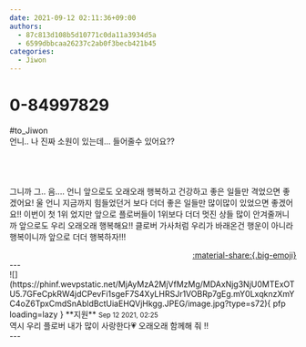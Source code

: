 ```yaml
---
date: 2021-09-12 02:11:36+09:00
authors:
  - 87c813d108b5d10771c0da11a3934d5a
  - 6599dbbcaa26237c2ab0f3becb421b45
categories:
  - Jiwon
---
```


# 0-84997829

<div class="post-container" markdown="1">
<div class="content-container md-sidebar__scrollwrap" markdown="1">

\#to_Jiwon<br>언니.. 나 진짜 소원이 있는데... 들어줄수 있어요??<br><br><br><br><br>그니까 그.. 음.... 언니 앞으로도 오래오래 행복하고 건강하고 좋은 일들만 격었으면 좋겠어요! 울 언니 지금까지 힘들었던거 보다 더더 좋은 일들만 많이많이 있었으면 좋겠어요!! 이번이 첫 1위 었지만 앞으로 플로버들이 1위보다 더더 멋진 상들 많이 안겨줄꺼니까 앞으로도 우리 오래오래 행복해요!! 클로버 가사처럼 우리가 바래온건 행운이 아니라 행복이니까 앞으로 더더 행복하자!!!

</div>
</div>

<div style="text-align: right;" markdown="1">
<a href="https://weverse.io/fromis9/fanpost/0-84997829" style="text-align: right;">:material-share:{.big-emoji}</a>
</div>
---

<div class="comments-container md-sidebar__scrollwrap" markdown="1">
<div class="comment" markdown="1">
<div class='id-container' markdown="1">
![](https://phinf.wevpstatic.net/MjAyMzA2MjVfMzMg/MDAxNjg3NjU0MTExOTU5.7GFeCpkRW4jdCPevFi1sgeF7S4XyLHRSJr1VOBRp7gEg.mY0LxqknzXmYC4oZ6TpxCmdSnAbldBctUiaEHQVjHkgg.JPEG/image.jpg?type=s72){ pfp loading=lazy }
**<span class="artist">지원</span>** <small>Sep 12 2021, 02:25</small><br>
</div>
<div class='comment-body' markdown="1">
역시 우리 플로버 내가 많이 사랑한다💗 오래오래 함께해 줘 !! 
</div>
</div>
</div>
---
